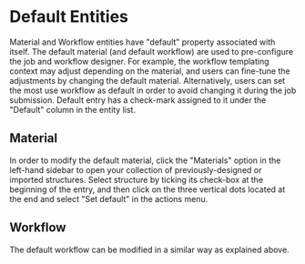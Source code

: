 # Default Entities

Material and Workflow entities have "default" property associated with itself. The default material (and default workflow) are used to pre-configure the job and workflow designer. For example, the workflow templating context may adjust depending on the material, and users can fine-tune the adjustments by changing the default material. Alternatively, users can set the most use workflow as default in order to avoid changing it during the job submission. Default entry has a check-mark assigned to it under the "Default" column in the entity list.

## Material

In order to modify the default material, click the "Materials" option in the left-hand sidebar to open your collection of previously-designed or imported structures. Select structure by ticking its check-box at the beginning of the entry, and then click on the three vertical dots located at the end and select "Set default" in the actions menu.
    
## Workflow

The default workflow can be modified in a similar way as explained above.


